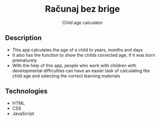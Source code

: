 <h1 align="center">Računaj bez brige<project-name></h1>

<p align="center">Child age calculator<project-description></p>

## Description
  - This app calculates the age of a child to years, months and days
  - It also has the function to show the childs corrected age, if it was born prematurely
  - With the help of this app, people who work with children with developmental difficulties can have an easier task of calculating the child age and selecting the correct learning materials
  
## Technologies
  - HTML
  - CSS
  - JavaScript
